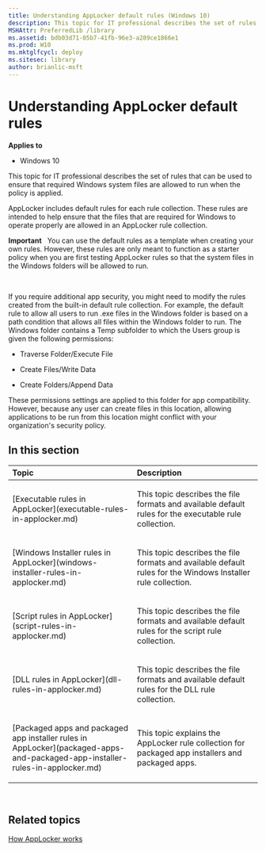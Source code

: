 ```yaml
---
title: Understanding AppLocker default rules (Windows 10)
description: This topic for IT professional describes the set of rules that can be used to ensure that required Windows system files are allowed to run when the policy is applied.
MSHAttr: PreferredLib /library
ms.assetid: bdb03d71-05b7-41fb-96e3-a289ce1866e1
ms.prod: W10
ms.mktglfcycl: deploy
ms.sitesec: library
author: brianlic-msft
---
```


# Understanding AppLocker default rules


**Applies to**

-   Windows 10

This topic for IT professional describes the set of rules that can be used to ensure that required Windows system files are allowed to run when the policy is applied.

AppLocker includes default rules for each rule collection. These rules are intended to help ensure that the files that are required for Windows to operate properly are allowed in an AppLocker rule collection.

**Important**  
You can use the default rules as a template when creating your own rules. However, these rules are only meant to function as a starter policy when you are first testing AppLocker rules so that the system files in the Windows folders will be allowed to run.

 

If you require additional app security, you might need to modify the rules created from the built-in default rule collection. For example, the default rule to allow all users to run .exe files in the Windows folder is based on a path condition that allows all files within the Windows folder to run. The Windows folder contains a Temp subfolder to which the Users group is given the following permissions:

-   Traverse Folder/Execute File

-   Create Files/Write Data

-   Create Folders/Append Data

These permissions settings are applied to this folder for app compatibility. However, because any user can create files in this location, allowing applications to be run from this location might conflict with your organization's security policy.

## In this section


<table>
<colgroup>
<col width="50%" />
<col width="50%" />
</colgroup>
<thead>
<tr class="header">
<th align="left">Topic</th>
<th align="left">Description</th>
</tr>
</thead>
<tbody>
<tr class="odd">
<td align="left"><p>[Executable rules in AppLocker](executable-rules-in-applocker.md)</p></td>
<td align="left"><p>This topic describes the file formats and available default rules for the executable rule collection.</p></td>
</tr>
<tr class="even">
<td align="left"><p>[Windows Installer rules in AppLocker](windows-installer-rules-in-applocker.md)</p></td>
<td align="left"><p>This topic describes the file formats and available default rules for the Windows Installer rule collection.</p></td>
</tr>
<tr class="odd">
<td align="left"><p>[Script rules in AppLocker](script-rules-in-applocker.md)</p></td>
<td align="left"><p>This topic describes the file formats and available default rules for the script rule collection.</p></td>
</tr>
<tr class="even">
<td align="left"><p>[DLL rules in AppLocker](dll-rules-in-applocker.md)</p></td>
<td align="left"><p>This topic describes the file formats and available default rules for the DLL rule collection.</p></td>
</tr>
<tr class="odd">
<td align="left"><p>[Packaged apps and packaged app installer rules in AppLocker](packaged-apps-and-packaged-app-installer-rules-in-applocker.md)</p></td>
<td align="left"><p>This topic explains the AppLocker rule collection for packaged app installers and packaged apps.</p></td>
</tr>
</tbody>
</table>

 

## Related topics


[How AppLocker works](how-applocker-works-techref.md)

 

 






